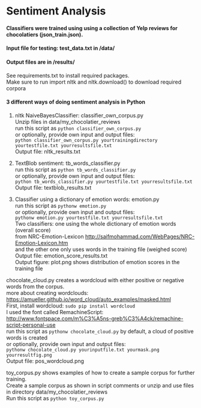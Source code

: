# Sentiment Analysis

#### Classifiers were trained using using a collection of Yelp reviews for chocolatiers (json_train.json).
#### Input file for testing: test_data.txt in /data/
#### Output files are in /results/
See requirements.txt to install required packages.  
Make sure to run import nltk and nltk.download() to download required corpora    
#### 3 different ways of doing sentiment analysis in Python
1. nltk NaiveBayesClassifier: classifier_own_corpus.py  
  Unzip files in data/my_chocolatier_reviews  
  run this script as `python classifier_own_corpus.py`  
  or optionally, provide own input and output files:  
  `python classifier_own_corpus.py yourtrainingdirectory yourtestfile.txt yourresultsfile.txt`  
  Output file: nltk_results.txt 
  
2. TextBlob sentiment: tb_words_classifier.py  
  run this script as `python tb_words_classifier.py`    
  or optionally, provide own input and output files:  
  `python tb_words_classifier.py yourtestfile.txt yourresultsfile.txt`  
  Output file: textblob_results.txt 
  
3. Classifier using a dictionary of emotion words: emotion.py  
  run this script as `pythonw emotion.py`   
  or optionally, provide own input and output files:  
  `pythonw emotion.py yourtestfile.txt yourresultsfile.txt`  
  Two classifiers: one using the whole dictionary of emotion words (overall score)  
  from NRC-Emotion-Lexicon http://saifmohammad.com/WebPages/NRC-Emotion-Lexicon.htm  
  and the other one only uses words in the training file (weighed score)  
  Output file: emotion_score_results.txt  
  Output figure: plot.png shows distribution of emotion scores in the training file  

 chocolate_cloud.py creates a wordcloud with either positive or negative words from the corpus.  
 more about creating wordclouds: https://amueller.github.io/word_cloud/auto_examples/masked.html   
 First, install wordcloud: `sudo pip install wordcloud`  
 I used the font called RemachineScript: http://www.fontspace.com/m%C3%A5ns-greb%C3%A4ck/remachine-script-personal-use    
 run this script as `pythonw chocolate_cloud.py` by default, a cloud of positive words is created  
 or optionally, provide own input and output files:  
 `pythonw chocolate_cloud.py yourinputfile.txt yourmask.png yourresultfig.png`  
 Output file: pos_wordcloud.png  
 
 toy_corpus.py shows examples of how to create a sample corpus for further training.  
 Create a sample corpus as shown in script comments 
 or unzip and use files in directory data/my_chocolatier_reviews  
 Run this script as `python toy_corpus.py`  
 
 
 
 

